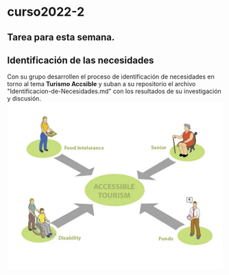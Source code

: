 # curso2022-2

## Tarea para esta semana.

## Identificación de las necesidades
Con su grupo desarrollen el proceso de identificación de necesidades en torno al tema **Turismo Accsible** y suban a su repositorio el archivo "Identificacion-de-Necesidades.md" con los resultados de su investigación y discusión.
![Turismo Accesible](./images/TurismoAccesible.jpeg)